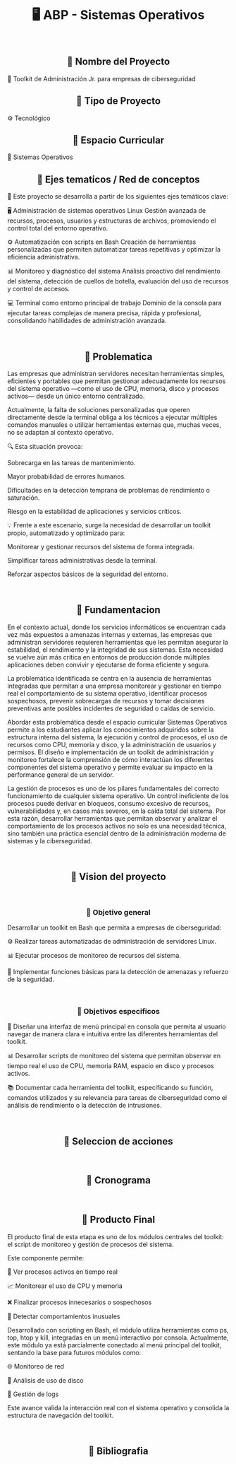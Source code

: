 <h1 align='center' >🖥️ ABP - Sistemas Operativos</h1>

<br>

<h2 align="center">🎯 Nombre del Proyecto</h2>
🧰 Toolkit de Administración Jr. para empresas de ciberseguridad

<br>

<h2 align="center">🎯 Tipo de Proyecto</h2>
⚙ Tecnológico

<br>

<h2 align="center">🎯 Espacio Curricular</h2>
💾 Sistemas Operativos

<h2 align='center' >🎯 Ejes tematicos / Red de conceptos</h2>

🔽 Este proyecto se desarrolla a partir de los siguientes ejes temáticos clave:

🖥️ Administración de sistemas operativos Linux
Gestión avanzada de recursos, procesos, usuarios y estructuras de archivos, promoviendo el control total del entorno operativo.

⚙️ Automatización con scripts en Bash
Creación de herramientas personalizadas que permiten automatizar tareas repetitivas y optimizar la eficiencia administrativa.

📊 Monitoreo y diagnóstico del sistema
Análisis proactivo del rendimiento del sistema, detección de cuellos de botella, evaluación del uso de recursos y control de accesos.

💻 Terminal como entorno principal de trabajo
Dominio de la consola para ejecutar tareas complejas de manera precisa, rápida y profesional, consolidando habilidades de administración avanzada.

<br>

<h2 align='center' >🎯 Problematica</h2>
Las empresas que administran servidores necesitan herramientas simples, eficientes y portables que permitan gestionar adecuadamente los recursos del sistema operativo —como el uso de CPU, memoria, disco y procesos activos— desde un único entorno centralizado.

Actualmente, la falta de soluciones personalizadas que operen directamente desde la terminal obliga a los técnicos a ejecutar múltiples comandos manuales o utilizar herramientas externas que, muchas veces, no se adaptan al contexto operativo.

🔍 Esta situación provoca:

Sobrecarga en las tareas de mantenimiento.

Mayor probabilidad de errores humanos.

Dificultades en la detección temprana de problemas de rendimiento o saturación.

Riesgo en la estabilidad de aplicaciones y servicios críticos.

💡 Frente a este escenario, surge la necesidad de desarrollar un toolkit propio, automatizado y optimizado para:

Monitorear y gestionar recursos del sistema de forma integrada.

Simplificar tareas administrativas desde la terminal.

Reforzar aspectos básicos de la seguridad del entorno.

<br>

<h2 align='center' >🎯 Fundamentacion</h2>

En el contexto actual, donde los servicios informáticos se encuentran cada vez más expuestos a amenazas internas y externas, las empresas que administran servidores requieren herramientas que les permitan asegurar la estabilidad, el rendimiento y la integridad de sus sistemas. Esta necesidad se vuelve aún más crítica en entornos de producción donde múltiples aplicaciones deben convivir y ejecutarse de forma eficiente y segura.

La problemática identificada se centra en la ausencia de herramientas integradas que permitan a una empresa monitorear y gestionar en tiempo real el comportamiento de su sistema operativo, identificar procesos sospechosos, prevenir sobrecargas de recursos y tomar decisiones preventivas ante posibles incidentes de seguridad o caídas de servicio.

Abordar esta problemática desde el espacio curricular Sistemas Operativos permite a los estudiantes aplicar los conocimientos adquiridos sobre la estructura interna del sistema, la ejecución y control de procesos, el uso de recursos como CPU, memoria y disco, y la administración de usuarios y permisos. El diseño e implementación de un toolkit de administración y monitoreo fortalece la comprensión de cómo interactúan los diferentes componentes del sistema operativo y permite evaluar su impacto en la performance general de un servidor.

La gestión de procesos es uno de los pilares fundamentales del correcto funcionamiento de cualquier sistema operativo. Un control ineficiente de los procesos puede derivar en bloqueos, consumo excesivo de recursos, vulnerabilidades y, en casos más severos, en la caída total del sistema. Por esta razón, desarrollar herramientas que permitan observar y analizar el comportamiento de los procesos activos no solo es una necesidad técnica, sino también una práctica esencial dentro de la administración moderna de sistemas y la ciberseguridad.


<br>

<h2 align='center' >🎯 Vision del proyecto</h2>

<br>

<h3 align='center' >🎯 Objetivo general</h3>

 Desarrollar un toolkit en Bash que permita a empresas de ciberseguridad:

⚙️ Realizar tareas automatizadas de administración de servidores Linux.

📊 Ejecutar procesos de monitoreo de recursos del sistema.

🔐 Implementar funciones básicas para la detección de amenazas y refuerzo de la seguridad.

<br>

<h3 align='center' >🎯 Objetivos especificos</h3>

🧭 Diseñar una interfaz de menú principal en consola que permita al usuario navegar de manera clara e intuitiva entre las diferentes herramientas del toolkit.
 
📊 Desarrollar scripts de monitoreo del sistema que permitan observar en tiempo real el uso de CPU, memoria RAM, espacio en disco y procesos activos.

📚 Documentar cada herramienta del toolkit, especificando su función, comandos utilizados y su relevancia para tareas de ciberseguridad como el análisis de rendimiento o la detección de intrusiones.


<br>

<h2 align='center' >🎯 Seleccion de acciones</h2>

<br>

<h2 align='center' >🎯 Cronograma</h2>

<br>

<h2 align='center' >🎯 Producto Final</h2>
El producto final de esta etapa es uno de los módulos centrales del toolkit: el script de monitoreo y gestión de procesos del sistema.

Este componente permite:

🧠 Ver procesos activos en tiempo real

📈 Monitorear el uso de CPU y memoria

❌ Finalizar procesos innecesarios o sospechosos

🚨 Detectar comportamientos inusuales

Desarrollado con scripting en Bash, el módulo utiliza herramientas como ps, top, htop y kill, integradas en un menú interactivo por consola. Actualmente, este módulo ya está parcialmente conectado al menú principal del toolkit, sentando la base para futuros módulos como:

🌐 Monitoreo de red

💽 Análisis de uso de disco

📁 Gestión de logs

Este avance valida la interacción real con el sistema operativo y consolida la estructura de navegación del toolkit.

<br>

<h2 align='center' >🎯 Bibliografia</h2>

